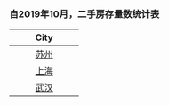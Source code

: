 ### 自2019年10月，二手房存量数统计表 

| City |
| ------ | 
| &nbsp;&nbsp;&nbsp;&nbsp;&nbsp;&nbsp;&nbsp;&nbsp;&nbsp;[苏州](Suzhou_Stock.md)&nbsp;&nbsp;&nbsp;&nbsp;&nbsp;&nbsp;&nbsp;&nbsp;&nbsp; |
| &nbsp;&nbsp;&nbsp;&nbsp;&nbsp;&nbsp;&nbsp;&nbsp;&nbsp;[上海](Shanghai_Stock.md)&nbsp;&nbsp;&nbsp;&nbsp;&nbsp;&nbsp;&nbsp;&nbsp;&nbsp; |
| &nbsp;&nbsp;&nbsp;&nbsp;&nbsp;&nbsp;&nbsp;&nbsp;&nbsp;[武汉](Wuhan_Stock.md)&nbsp;&nbsp;&nbsp;&nbsp;&nbsp;&nbsp;&nbsp;&nbsp;&nbsp; |
